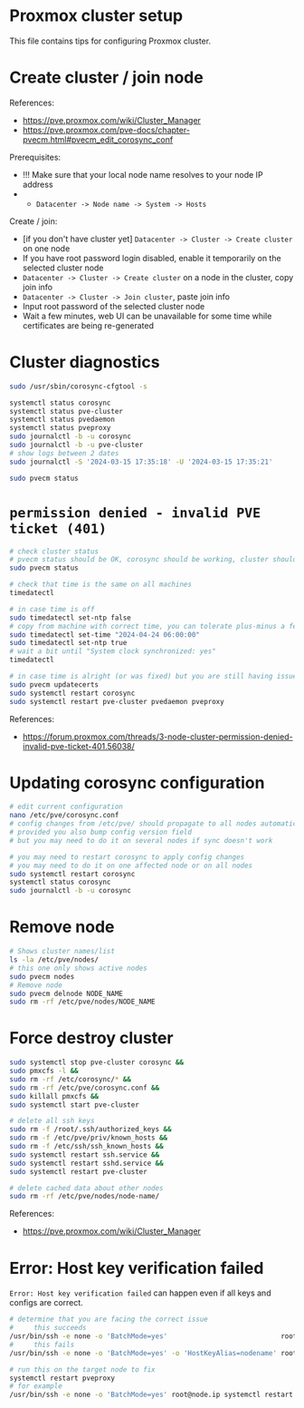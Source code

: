 
# Proxmox cluster setup

This file contains tips for configuring Proxmox cluster.

# Create cluster / join node

References:
- https://pve.proxmox.com/wiki/Cluster_Manager
- https://pve.proxmox.com/pve-docs/chapter-pvecm.html#pvecm_edit_corosync_conf

Prerequisites:
- !!! Make sure that your local node name resolves to your node IP address
- - `Datacenter -> Node name -> System -> Hosts`

Create / join:
- [if you don't have cluster yet] `Datacenter -> Cluster -> Create cluster` on one node
- If you have root password login disabled, enable it temporarily on the selected cluster node
- `Datacenter -> Cluster -> Create cluster` on a node in the cluster, copy join info
- `Datacenter -> Cluster -> Join cluster`, paste join info
- Input root password of the selected cluster node
- Wait a few minutes, web UI can be unavailable for some time while certificates are being re-generated

# Cluster diagnostics

```bash
sudo /usr/sbin/corosync-cfgtool -s

systemctl status corosync
systemctl status pve-cluster
systemctl status pvedaemon
systemctl status pveproxy
sudo journalctl -b -u corosync
sudo journalctl -b -u pve-cluster
# show logs between 2 dates
sudo journalctl -S '2024-03-15 17:35:18' -U '2024-03-15 17:35:21'

sudo pvecm status
```

# `permission denied - invalid PVE ticket (401)`

```bash
# check cluster status
# pvecm status should be OK, corosync should be working, cluster should have quorum
sudo pvecm status

# check that time is the same on all machines
timedatectl

# in case time is off
sudo timedatectl set-ntp false
# copy from machine with correct time, you can tolerate plus-minus a few minutes
sudo timedatectl set-time "2024-04-24 06:00:00"
sudo timedatectl set-ntp true
# wait a bit until "System clock synchronized: yes"
timedatectl

# in case time is alright (or was fixed) but you are still having issues
sudo pvecm updatecerts
sudo systemctl restart corosync
sudo systemctl restart pve-cluster pvedaemon pveproxy
```

References:
- https://forum.proxmox.com/threads/3-node-cluster-permission-denied-invalid-pve-ticket-401.56038/

# Updating corosync configuration

```bash
# edit current configuration
nano /etc/pve/corosync.conf
# config changes from /etc/pve/ should propagate to all nodes automatically
# provided you also bump config version field
# but you may need to do it on several nodes if sync doesn't work

# you may need to restart corosync to apply config changes
# you may need to do it on one affected node or on all nodes
sudo systemctl restart corosync
systemctl status corosync
sudo journalctl -b -u corosync
```

# Remove node

```bash
# Shows cluster names/list
ls -la /etc/pve/nodes/
# this one only shows active nodes
sudo pvecm nodes
# Remove node
sudo pvecm delnode NODE_NAME
sudo rm -rf /etc/pve/nodes/NODE_NAME
```

# Force destroy cluster

```bash
sudo systemctl stop pve-cluster corosync &&
sudo pmxcfs -l &&
sudo rm -rf /etc/corosync/* &&
sudo rm -rf /etc/pve/corosync.conf &&
sudo killall pmxcfs &&
sudo systemctl start pve-cluster

# delete all ssh keys
sudo rm -f /root/.ssh/authorized_keys &&
sudo rm -f /etc/pve/priv/known_hosts &&
sudo rm -f /etc/ssh/ssh_known_hosts &&
sudo systemctl restart ssh.service &&
sudo systemctl restart sshd.service &&
sudo systemctl restart pve-cluster

# delete cached data about other nodes
sudo rm -rf /etc/pve/nodes/node-name/
```

References:
- https://pve.proxmox.com/wiki/Cluster_Manager

# Error: Host key verification failed

`Error: Host key verification failed` can happen even if all keys and configs are correct.

```bash
# determine that you are facing the correct issue
#     this succeeds
/usr/bin/ssh -e none -o 'BatchMode=yes'                            root@node.ip /bin/true
#     this fails
/usr/bin/ssh -e none -o 'BatchMode=yes' -o 'HostKeyAlias=nodename' root@node.ip /bin/true

# run this on the target node to fix
systemctl restart pveproxy
# for example
/usr/bin/ssh -e none -o 'BatchMode=yes' root@node.ip systemctl restart pveproxy
```
